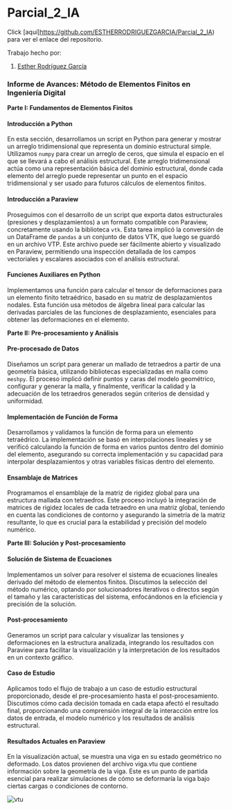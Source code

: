 # Parcial_2_IA

Click [aquí]https://github.com/ESTHERRODRIGUEZGARCIA/Parcial_2_IA) para ver el enlace del repositorio.

Trabajo hecho por:
1. [Esther Rodríguez García](https://github.com/ESTHERRODRIGUEZGARCIA)

### Informe de Avances: Método de Elementos Finitos en Ingeniería Digital

**Parte I: Fundamentos de Elementos Finitos**

#### Introducción a Python
En esta sección, desarrollamos un script en Python para generar y mostrar un arreglo tridimensional que representa un dominio estructural simple. Utilizamos `numpy` para crear un arreglo de ceros, que simula el espacio en el que se llevará a cabo el análisis estructural. Este arreglo tridimensional actúa como una representación básica del dominio estructural, donde cada elemento del arreglo puede representar un punto en el espacio tridimensional y ser usado para futuros cálculos de elementos finitos.

#### Introducción a Paraview
Proseguimos con el desarrollo de un script que exporta datos estructurales (presiones y desplazamientos) a un formato compatible con Paraview, concretamente usando la biblioteca `vtk`. Esta tarea implicó la conversión de un DataFrame de `pandas` a un conjunto de datos VTK, que luego se guardó en un archivo VTP. Este archivo puede ser fácilmente abierto y visualizado en Paraview, permitiendo una inspección detallada de los campos vectoriales y escalares asociados con el análisis estructural.

#### Funciones Auxiliares en Python
Implementamos una función para calcular el tensor de deformaciones para un elemento finito tetraédrico, basado en su matriz de desplazamientos nodales. Esta función usa métodos de álgebra lineal para calcular las derivadas parciales de las funciones de desplazamiento, esenciales para obtener las deformaciones en el elemento.

**Parte II: Pre-procesamiento y Análisis**

#### Pre-procesado de Datos
Diseñamos un script para generar un mallado de tetraedros a partir de una geometría básica, utilizando bibliotecas especializadas en malla como `meshpy`. El proceso implicó definir puntos y caras del modelo geométrico, configurar y generar la malla, y finalmente, verificar la calidad y la adecuación de los tetraedros generados según criterios de densidad y uniformidad.

#### Implementación de Función de Forma
Desarrollamos y validamos la función de forma para un elemento tetraédrico. La implementación se basó en interpolaciones lineales y se verificó calculando la función de forma en varios puntos dentro del dominio del elemento, asegurando su correcta implementación y su capacidad para interpolar desplazamientos y otras variables físicas dentro del elemento.

#### Ensamblaje de Matrices
Programamos el ensamblaje de la matriz de rigidez global para una estructura mallada con tetraedros. Este proceso incluyó la integración de matrices de rigidez locales de cada tetraedro en una matriz global, teniendo en cuenta las condiciones de contorno y asegurando la simetría de la matriz resultante, lo que es crucial para la estabilidad y precisión del modelo numérico.

**Parte III: Solución y Post-procesamiento**

#### Solución de Sistema de Ecuaciones
Implementamos un solver para resolver el sistema de ecuaciones lineales derivado del método de elementos finitos. Discutimos la selección del método numérico, optando por solucionadores iterativos o directos según el tamaño y las características del sistema, enfocándonos en la eficiencia y precisión de la solución.

#### Post-procesamiento
Generamos un script para calcular y visualizar las tensiones y deformaciones en la estructura analizada, integrando los resultados con Paraview para facilitar la visualización y la interpretación de los resultados en un contexto gráfico.

#### Caso de Estudio
Aplicamos todo el flujo de trabajo a un caso de estudio estructural proporcionado, desde el pre-procesamiento hasta el post-procesamiento. Discutimos cómo cada decisión tomada en cada etapa afectó el resultado final, proporcionando una comprensión integral de la interacción entre los datos de entrada, el modelo numérico y los resultados de análisis estructural.


#### Resultados Actuales en Paraview
En la visualización actual, se muestra una viga en su estado geométrico no deformado. Los datos provienen del archivo viga.vtu que contiene información sobre la geometría de la viga. Este es un punto de partida esencial para realizar simulaciones de cómo se deformaría la viga bajo ciertas cargas o condiciones de contorno.


![vtu](https://github.com/ESTHERRODRIGUEZGARCIA/Parcial_2_IA/assets/91721860/576486ef-c9f1-4292-9014-403258415df8)

